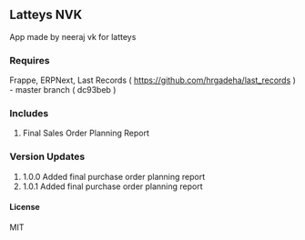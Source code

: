 ## Latteys NVK

App made by neeraj vk for latteys

### Requires

Frappe, ERPNext, Last Records ( https://github.com/hrgadeha/last_records ) - master branch ( dc93beb )

### Includes
1. Final Sales Order Planning Report

### Version Updates

1. 1.0.0 Added final purchase order planning report
2. 1.0.1 Added final purchase order planning report
#### License

MIT